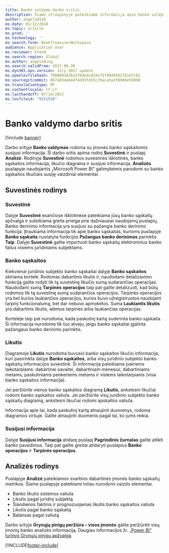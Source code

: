 ```yaml
---
title: Banko valdymo darbo sritis
description: Šiame straipsnyje pateikiama informacija apie banko valdymo darbo sritį. Šioje darbo srityje rodoma informacija, susijusi su įmonės banko sąskaitomis.
author: angelad116
ms.date: 01/12/2018
ms.topic: article
ms.prod: ''
ms.technology: ''
ms.search.form: BankTreasurerWorkspace
audience: Application User
ms.reviewer: kfend
ms.search.region: Global
ms.author: angelading
ms.search.validFrom: 2017-06-30
ms.dyn365.ops.version: July 2017 update
ms.openlocfilehash: f9880928281e704edcd24a75f99d4562761b7c82
ms.sourcegitcommit: 0b7a034e644f4d93fe55c7baca5a3f89dbe56898
ms.translationtype: MT
ms.contentlocale: lt-LT
ms.lasthandoff: 07/14/2022
ms.locfileid: "9151558"
---
```

# <a name="bank-management-workspace"></a>Banko valdymo darbo sritis

[!include [banner](../includes/banner.md)]

Darbo srityje **Banko valdymas** rodoma su įmonės banko sąskaitomis susijusi informacija. Ši darbo sritis apima rodinį **Suvestinė** ir puslapį **Analizė**. Rodinyje **Suvestinė** rodomos suvestinės išklotinės, banko sąskaitos informacija, likučio diagrama ir susijusi informacija. **Analizės** puslapyje naudojantis „Microsoft Power BI“ galimybėmis parodomi su banko sąskaitos likučiais susiję vaizdiniai elementai.

## <a name="summary-view"></a>Suvestinės rodinys

### <a name="summary"></a>Suvestinė

Dalyje **Suvestinė** esančiose išklotinėse pateikiama jūsų banko sąskaitų apžvalga ir suteikiama greita prieiga prie dažniausiai naudojamų puslapių. Banko derinimo informacija yra susijusi su pažangia banko derinimo funkcija. Įtraukiama informacija tik apie banko sąskaitas, kurioms puslapyje **Banko sąskaita** nustatyta funkcijos **Pažangus banko derinimas** parinktis **Taip**. Dalyje **Suvestinė** galite importuoti banko sąskaitų elektroninius banko failus visiems juridiniams subjektams.

### <a name="bank-accounts"></a>Banko sąskaitos

Kiekvienai juridinio subjekto banko sąskaitai dalyje **Banko sąskaitos** skiriama kortelė. Rodomas dabartinis likutis ir, naudodami detalizavimo funkciją galite rodyti tik tą suvestinę likučio sumą sudarančias operacijas. Naudodami sumą **Tarpinės operacijos** taip pat galite detalizuoti, kad būtų rodomos tik tą suvestinę sumą sudarančios operacijos. Tarpinės operacijos yra bet kurios laukiančios operacijos, kurios buvo užregistruotos naudojant tarpinį funkcionalumą, bet dar nebuvo apmokėtos. Suma **Laukiantis likutis** yra dabartinis likutis, atėmus tarpines arba laukiančias operacijas.

Kortelėje taip pat nurodoma, kada paskutinį kartą suderinta banko sąskaita. Ši informacija nurodoma tik tuo atveju, jeigu banko sąskaitai įgalinta pažangaus banko derinimo parinktis.

### <a name="balance"></a>Likutis

Diagramoje **Likutis** nurodoma buvusio banko sąskaitos likučio informacija, kuri pasirinkta dalyje **Banko sąskaitos**, arba visų juridinio subjekto banko sąskaitų informacijos suvestinė. Ši informacija pateikiama įvairiems laikotarpiams: dabartinei savaitei, dabartiniam mėnesiui, dabartiniams metams, paskutiniams penkeriems metams ir visiems laikotarpiams (visa banko sąskaitos informacija). 

Jei peržiūrite vienos banko sąskaitos diagramą **Likutis**, ankstesni likučiai rodomi banko sąskaitos valiuta. Jei peržiūrite visų juridinio subjekto banko sąskaitų diagramą, ankstesni likučiai rodomi apskaitos valiuta.

Informacija apie tai, kada paskutinį kartą atnaujinti duomenys, rodoma diagramos viršuje. Galite atnaujinti duomenis pagal tai, ko jums reikia.

### <a name="related-information"></a>Susijusi informacija

Dalyje **Susijusi informacija** atidarę puslapį **Pagrindinis žurnalas** galite atlikti banko pavedimus. Taip pat galite greitai atidaryti puslapius **Banko operacijos** ir **Tarpinės operacijos**.

## <a name="analytics-view"></a>Analizės rodinys

Puslapyje **Analizė** pateikiamos svarbios dabartinės įmonės banko sąskaitų metrikos. Šiame puslapyje pateikiami toliau nurodomi vaizdo elementai.

-   Banko likutis sistemos valiuta
-   Likutis pagal juridinį subjektą
-   Šiandienos faktinis ir prognozuojamas likutis banko sąskaitos valiuta
-   Likutis pagal banko sąskaitą
-   Balansas pagal valiutą

Darbo srityje **Grynųjų pinigų peržiūra – visos įmonės** galite peržiūrėti visų įmonių banko analizės informaciją. Daugiau informacijos žr. [„Power BI“ turinys Grynųjų pinigų apžvalga](Cash-Overview-Power-BI-content.md).


[!INCLUDE[footer-include](../../includes/footer-banner.md)]
